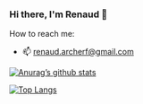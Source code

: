 ### Hi there, I'm Renaud 👋

How to reach me:
- 📫  renaud.archerf@gmail.com

[![Anurag’s github stats](https://github-readme-stats.vercel.app/api?username=renaudaf)](https://github.com/renaudaf)

[![Top Langs](https://github-readme-stats.vercel.app/api/top-langs/?username=renaudaf&layout=compact)](https://github.com/renaudaf)
